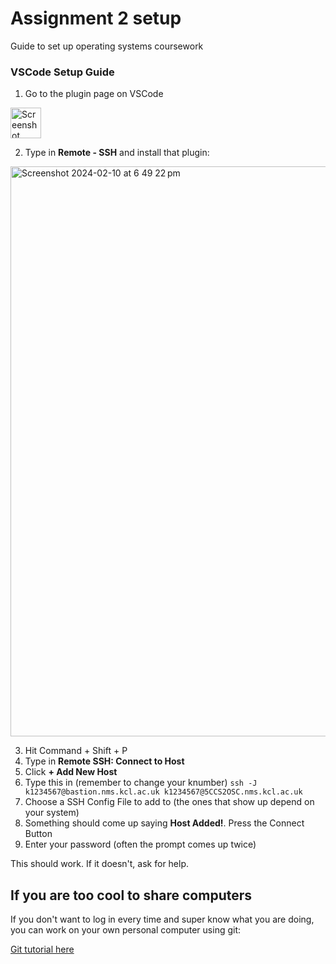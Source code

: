 # Assignment 2 setup
Guide to set up operating systems coursework


### VSCode Setup Guide 

1. Go to the plugin page on VSCode

<img width="49" alt="Screenshot 2024-02-10 at 6 41 08 pm" src="https://github.com/RubenSystems/OSCWeek5/assets/37454706/13af76b3-a340-4d62-8505-a2ef14a564e3">

2. Type in **Remote - SSH** and install that plugin:

<img width="912" alt="Screenshot 2024-02-10 at 6 49 22 pm" src="https://github.com/RubenSystems/OSCWeek5/assets/37454706/04d09927-a799-4e3b-accd-2971e2843f60">

3. Hit Command + Shift + P
4. Type in **Remote SSH: Connect to Host**
5. Click **+ Add New Host**
6. Type this in (remember to change your knumber) `ssh -J k1234567@bastion.nms.kcl.ac.uk k1234567@5CCS2OSC.nms.kcl.ac.uk`
7. Choose a SSH Config File to add to (the ones that show up depend on your system)
8. Something should come up saying **Host Added!**. Press the Connect Button
9. Enter your password (often the prompt comes up twice)

This should work. If it doesn't, ask for help. 

## If you are too cool to share computers
If you don't want to log in every time and super know what you are doing, you can work on your own personal computer using git:

[Git tutorial here](https://github.com/user/repo/blob/branch/other_file.md)
